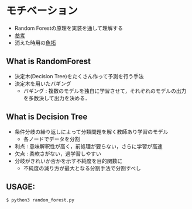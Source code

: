 # モチベーション
- Random Forestの原理を実装を通して理解する
- [参考](https://qiita.com/deaikei/items/52d84ccfedbfc3b222cb)
- 消えた時用の[魚拓](http://web.archive.org/web/20170905205619/http://qiita.com:80/deaikei/items/52d84ccfedbfc3b222cb)

## What is RandomForest
- 決定木(Decision Tree)をたくさん作って予測を行う手法
- 決定木を用いたバギング
  - バギング : 複数のモデルを独自に学習させて，それぞれのモデルの出力を多数決して出力を決める．
  

## What is Decision Tree
- 条件分岐の繰り返しによって分類問題を解く教師あり学習のモデル
  - 各ノードでデータを分割
- 利点 : 意味解釈性が高く，前処理が要らない，さらに学習が高速
- 欠点 : 柔軟さがない，過学習しやすい
- 分岐がきれいか否かを示す不純度を目的関数に
  - 不純度の減り方が最大となる分割手法で分割すべし

## USAGE:

```
$ python3 random_forest.py
```